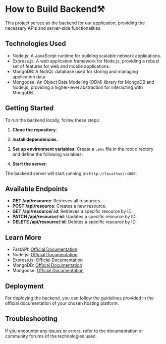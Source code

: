 # How to Build Backend⚒

This project serves as the backend for our application, providing the necessary APIs and server-side functionalities.

## Technologies Used

- Node.js: A JavaScript runtime for building scalable network applications.
- Express.js: A web application framework for Node.js, providing a robust set of features for web and mobile applications.
- MongoDB: A NoSQL database used for storing and managing application data.
- Mongoose: An Object Data Modeling (ODM) library for MongoDB and Node.js, providing a higher-level abstraction for interacting with MongoDB.

## Getting Started

To run the backend locally, follow these steps:

1. **Clone the repository**: 

2. **Install dependencies**:

3. **Set up environment variables**:
Create a `.env` file in the root directory and define the following variables:

4. **Start the server**:


The backend server will start running on `http://localhost:4000`.

## Available Endpoints

- **GET /api/resource**: Retrieves all resources.
- **POST /api/resource**: Creates a new resource.
- **GET /api/resource/:id**: Retrieves a specific resource by ID.
- **PATCH /api/resource/:id**: Updates a specific resource by ID.
- **DELETE /api/resource/:id**: Deletes a specific resource by ID.


## Learn More

- FastAPI: [Official Documentation](https://fastapi.tiangolo.com/)
- Node.js: [Official Documentation](https://nodejs.org/en/docs/)
- Express.js: [Official Documentation](https://expressjs.com/)
- MongoDB: [Official Documentation](https://docs.mongodb.com/)
- Mongoose: [Official Documentation](https://mongoosejs.com/)


## Deployment

For deploying the backend, you can follow the guidelines provided in the official documentation of your chosen hosting platform.

## Troubleshooting

If you encounter any issues or errors, refer to the documentation or community forums of the technologies used.



